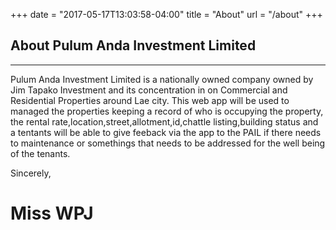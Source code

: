 +++
date = "2017-05-17T13:03:58-04:00"
title = "About"
url = "/about"
+++

## About  Pulum Anda Investment Limited

---

Pulum Anda Investment Limited is a nationally owned company owned by Jim Tapako Investment and its concentration in on Commercial and Residential Properties around Lae city.
This web app will be used to managed the properties keeping a record of who is occupying the property, the rental rate,location,street,allotment,id,chattle listing,building status and a tentants will be able to give feeback via the app to the PAIL if there needs to maintenance or somethings that needs to be addressed for the well being of the tenants.

Sincerely,
# Miss WPJ
